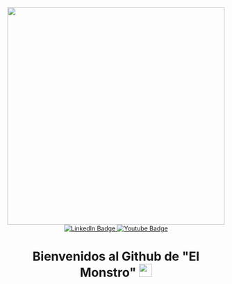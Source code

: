 <div id="header" align="center">
  <img src="https://media.giphy.com/media/li4Qvfm829BrBjtg4o/giphy.gif" width="500"/>
  </div>
  <div id="badges" align="center">
  <a href="https://www.linkedin.com/in/nicholas-escobar-0aa9551b8/">
    <img src="https://img.shields.io/badge/LinkedIn-blue?style=for-the-badge&logo=linkedin&logoColor=white" alt="LinkedIn Badge"/>
  </a>
  <a href="https://www.youtube.com/channel/UCMvaw3Klgawo2R3zwo5nc8A">
    <img src="https://img.shields.io/badge/YouTube-red?style=for-the-badge&logo=youtube&logoColor=white" alt="Youtube Badge"/>
  </a>
  </div>
  <div id="badges" align="center">
  <img src="https://komarev.com/ghpvc/?username=themonster12211&style=flat-square&color=blue" alt=""/>
  <h1>
  Bienvenidos al Github de "El Monstro"
  <img src="https://media.giphy.com/media/hvRJCLFzcasrR4ia7z/giphy.gif" width="30px"/>
</h1>
